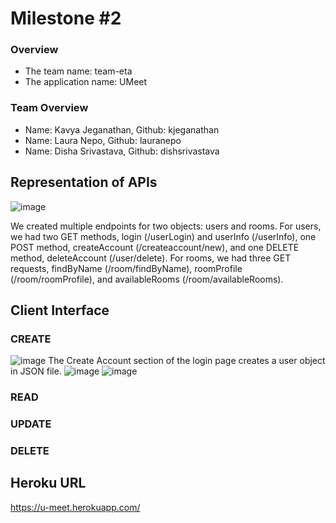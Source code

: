 # Milestone #2

### Overview
- The team name: team-eta
- The application name: UMeet

### Team Overview 
- Name: Kavya Jeganathan, Github: kjeganathan
- Name: Laura Nepo, Github: lauranepo
- Name: Disha Srivastava, Github: dishsrivastava

## Representation of APIs

![image](https://user-images.githubusercontent.com/26130113/140625211-4fb9bbb5-75fd-4421-88e1-cf2e085bd0a8.png)

We created multiple endpoints for two objects: users and rooms. For users, we had two GET methods, login (/userLogin) and userInfo (/userInfo), one POST method, createAccount (/createaccount/new), and one DELETE method, deleteAccount (/user/delete). For rooms, we had three GET requests, findByName (/room/findByName), roomProfile (/room/roomProfile), and availableRooms (/room/availableRooms).

## Client Interface

### CREATE
![image](https://user-images.githubusercontent.com/26130113/140625606-ee84ac61-cc73-4fbd-969d-9241bcf1b71e.png)
The Create Account section of the login page creates a user object in JSON file.
![image](https://user-images.githubusercontent.com/26130113/140625621-d81402ea-5caa-4721-a36f-42fa3dac41e4.png)
![image](https://user-images.githubusercontent.com/26130113/140625626-e51f3f77-7b5b-4093-a41c-80d7cff89b2b.png)


### READ

### UPDATE

### DELETE

## Heroku URL
https://u-meet.herokuapp.com/
